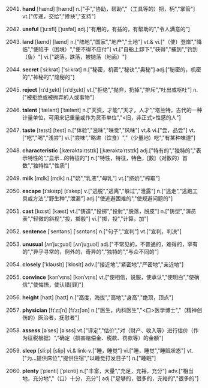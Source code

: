 2041. **hand**
[hænd]  [hænd]
n.["手","协助，帮助","（工具等的）把，柄","掌管"]  vt.["传递，交给","搀扶","支持"]  

2042. **useful**
[ˈju:sfl]  [ˈjusfəl]
adj.["有用的，有益的，有帮助的","令人满意的"]  

2043. **land**
[lænd]  [lænd]
n.["陆地","国家","地产","土地"]  vt.& vi.["（使）登岸","降临","使陷于（困境）","使不得不应付"]  vt.["自船上卸下","获得","捕到","钓到（鱼）"]  vi.["跳落，跌落，被抛落（地面）"]  

2044. **secret**
[ˈsi:krət]  ['si:krət]
n.["秘密，机密","秘诀","奥秘"]  adj.["秘密的，机密的","神秘的","隐秘的"]  

2045. **reject**
[rɪˈdʒekt]  [rɪˈdʒɛkt]
vt.["拒绝","抛弃，扔掉","排斥","吐出或呕吐"]  n.["被拒绝或被抛弃的人或事物"]  

2046. **talent**
[ˈtælənt]  [ˈtælənt]
n.["天资，才能","天才，人才","塔兰特，古代的一种计量单位，可用来记重量或作为货币单位","<旧，非正式>性感的人"]  

2047. **taste**
[teɪst]  [test]
n.["体验","滋味","味觉","风味"]  vt.& vi.["尝，品尝"]  vt.["吃","喝","浅尝"]  vi.["尝味","略进（饮食）","（少量地）吃","有某种味道"]  

2048. **characteristic**
[ˌkærəktəˈrɪstɪk]  [ˌkærəktəˈrɪstɪk]
adj.["特有的","独特的","表示特性的","显示…的特征的"]  n.["特性，特征，特色，[数]（对数的）首数","独特性","性质"]  

2049. **milk**
[mɪlk]  [mɪlk]
n.["奶","乳液","母乳"]  vt.["挤奶","榨取"]  

2050. **escape**
[ɪˈskeɪp]  [ɪˈskep]
v.["逃脱","逃离","躲过","泄露"]  n.["逃走","逃跑工具或方法","野生种","泄漏"]  adj.["使逃避困难的","使规避问题的"]  

2051. **cast**
[kɑ:st]  [kæst]
vt.["铸造","投掷","投射","脱落，脱皮"]  n.["铸型","演员表","轻微的斜视","投，掷骰"]  vi.["掷，投","计算，加"]  

2052. **sentence**
[ˈsentəns]  [ˈsɛntəns]
n.["句子","宣判"]  vt.["宣判，判决"]  

2053. **unusual**
[ʌnˈju:ʒuəl]  [ʌnˈjuʒuəl]
adj.["不常见的，不普通的，难得的，罕有的","异乎寻常的，例外的，奇异的","独特的","与众不同的"]  

2054. **closely**
['kləʊslɪ]  [ˈkloslɪ]
adv.["接近地","紧密地","严密地","亲近地"]  

2055. **convince**
[kənˈvɪns]  [kənˈvɪns]
vt.["使相信，说服，使承认","使明白","使确信","使悔悟，使认错[罪]"]  

2056. **height**
[haɪt]  [haɪt]
n.["高度，海拔","高地","身高","绝顶，顶点"]  

2057. **physician**
[fɪˈzɪʃn]  [fɪˈzɪʃən]
n.["医生，内科医生","<口>医学博士","（精神创伤的）医治者，抚慰者"]  

2058. **assess**
[əˈses]  [əˈsɛs]
vt.["评定","估价","对（财产、收入等）进行估价（作为征税根据）","确定（损害赔偿金、税款、罚款等）的金额"]  

2059. **sleep**
[sli:p]  [slip]
vi.& link-v.["睡，睡觉"]  vi.["睡，睡觉","睡眠状态"]  vt.["为…提供床位","提供住宿","以睡觉打发日子"]  n.["睡眠"]  

2060. **plenty**
[ˈplenti]  [ˈplɛnti]
n.["丰富，大量","充足，充裕，充分"]  adv.["相当地，充分地","（口）十分，充分"]  adj.["足够的，很多的，充裕的","很多的"]  

